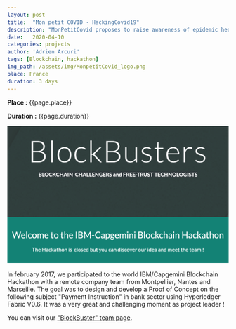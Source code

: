 ```yaml
---
layout: post
title:  "Mon petit COVID - HackingCovid19"
description: "MonPetitCovid proposes to raise awareness of epidemic health risks in schools, businesses and help the victims of covid19"
date:   2020-04-10
categories: projects
author: 'Adrien Arcuri'
tags: [Blockchain, hackathon]
img_path: /assets/img/MonpetitCovid_logo.png
place: France
duration: 3 days
---
```


**Place :** {{page.place}}

**Duration :** {{page.duration}}


<div class="row text-center">
<img src="/assets/img/hackathon_blockchain.png" class='text-center responsive'>
</div>

In february 2017, we participated to the world IBM/Capgemini Blockchain Hackathon with a remote company team from Montpellier, Nantes and Marseille. The goal was to design and develop a Proof of Concept on the following subject "Payment Instruction" in bank sector using Hyperledger Fabric V0.6. It was a very great and challenging moment as project leader !

You can visit our ["BlockBuster" team page](https://sites.google.com/view/blockbusters-hackathon).

